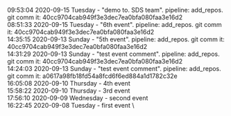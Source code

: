 09:53:04 2020-09-15 Tuesday - "demo to. SDS team". pipeline: add_repos. git comm it: 40cc9704cab949f3e3dec7ea0bfa080faa3e16d2\
08:51:33 2020-09-15 Tuesday - "6th event". pipeline: add_repos. git comm it: 40cc9704cab949f3e3dec7ea0bfa080faa3e16d2\
14:35:15 2020-09-13 Sunday - "5th event". pipeline: add_repos. git comm it: 40cc9704cab949f3e3dec7ea0bfa080faa3e16d2\
14:31:29 2020-09-13 Sunday - "test event comment". pipeline: add_repos. git comm it: 40cc9704cab949f3e3dec7ea0bfa080faa3e16d2\
14:24:03 2020-09-13 Sunday - "test event comment". pipeline: add_repos. git comm it: a0617a98fb18fd54a8fcd6f6ed884a1d1782c32e\
16:05:08 2020-09-10 Thursday - 4th event\
15:58:22 2020-09-10 Thursday - 3rd event\
17:56:10 2020-09-09 Wednesday - second event \
16:22:45 2020-09-08 Tuesday - first event \ 
